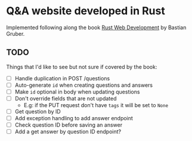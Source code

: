 # Q&A website developed in Rust
Implemented following along the book [Rust Web Development](https://www.manning.com/books/rust-web-development) by Bastian Gruber.

## TODO
Things that I'd like to see but not sure if covered by the book:
- [ ] Handle duplication in POST /questions
- [ ] Auto-generate `id` when creating questions and answers
- [ ] Make `id` optional in body when updating questions
- [ ] Don't override fields that are not updated
  - E.g: if the PUT request don't have `tags` it will be set to `None`
- [ ] Get question by ID
- [ ] Add exception handling to add answer endpoint
- [ ] Check question ID before saving an answer
- [ ] Add a get answer by question ID endpoint?